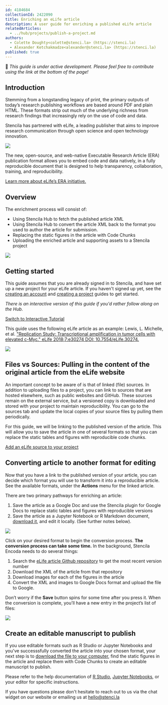```yaml
---
id: 4184684
collectionId: 2422090
title: Enriching an eLife article
description: A user guide for enriching a published eLife article
relatedArticles:
  - ../hub/projects/publish-a-project.md
authors:
  - Colette Doughty<colette@stenci.la> (https://stenci.la)
  - Alexander Ketchakmadze<alexander@stenci.la> (https://stenci.la)
published: true
---
```


👋 _This guide is under active development. Please feel free to contribute using the link at the bottom of the page!_

## Introduction

Stemming from a longstanding legacy of print, the primary outputs of today’s research publishing workflows are based
around PDF and plain HTML. These formats strip out much of the underlying richness from research findings that
increasingly rely on the use of code and data.

Stencila has partnered with eLife, a leading publisher that aims to improve research communication through open science
and open technology innovation.

![](https://elifesciences.org/assets/patterns/img/patterns/organisms/elife-logo-xs@1x.24c98c55.png)

The new, open-source, and web-native Executable Research Article (ERA) publication format allows you to embed code and
data natively, in a fully reproducible document that is designed to help transparency, collaboration, training, and
reproducibility.

[Learn more about eLife’s ERA initiative.](https://elifesciences.org/)

## Overview

The enrichment process will consist of:

- Using Stencila Hub to fetch the published article XML
- Using Stencila Hub to convert the article XML back to the format you used to author the article for submission.
- Replacing the static figures in the article with Code Chunks
- Uploading the enriched article and supporting assets to a Stencila project

[![](https://i.imgur.com/i9EbbmA.png)](https://i.imgur.com/i9EbbmA.png)

## Getting started

This guide assumes that you are already signed in to Stencila, and have set up a new project for your eLife article. If
you haven't signed up yet, see the [creating an account](../hub/getting-started.md) and [creating a project](../hub/projects/create-a-project.md) guides to get started.

_There is an interactive version of this guide if you'd rather follow along on the Hub._

[Switch to Interactive Tutorial](https://hub.stenci.la/projects/?userflow=fede9de4-9bd4-4521-9c8e-6c15345cc157)

This guide uses the following eLife article as an example: Lewis, L. Michelle, et al. ["Replication Study:
Transcriptional amplification in tumor cells with elevated c-Myc." eLife 2018;7:e30274 DOI:
10.7554/eLife.30274.](https://elifesciences.org/articles/30274)

![](https://i.imgur.com/pqexnWj.png)

## Files vs Sources: Pulling in the content of the original article from the eLife website

An important concept to be aware of is that of linked (file) sources.
In addition to uploading files to a project, you can link to sources that are hosted elsewhere, such as public websites and GitHub.
These sources remain on the external service, but a versioned copy is downloaded and stored with your project to maintain reproducibility.
You can go to the sources tab and update the local copies of your source files by pulling them periodically.

For this guide, we will be linking to the published version of the article. This will allow you to save the article in
one of several formats so that you can replace the static tables and figures with reproducible code chunks.

[Add an eLife source to your project](../hub/sources/elife.md)

## Converting article to another format for editing

Now that you have a link to the published version of your article, you can decide which format you will use to transform
it into a reproducible article. See the available formats, under the **Actions** menu for the linked article.

There are two primary pathways for enriching an article:

1. Save the article as a Google Doc and use the Stencila plugin for Google Docs to replace static tables and figures with reproducible versions
2. Save the article as a Jupyter Notebook or R Markdown document, [download it](../hub/projects/publish-a-project.md), and edit it locally. (See further notes below).

![](https://i.imgur.com/Kq0iDix.png)

Click on your desired format to begin the conversion process.
**The conversion process can take some time.** In the background, Stencila Encoda needs to do several things:

1. Search the [eLife article Github repository](https://github.com/elifesciences/elife-article-xml) to get the most recent version number
2. Download the XML of the article from that repository
3. Download images for each of the figures in the article
4. Convert the XML and images to Google Docs format and upload the file to Google.

Don’t worry if the **Save** button spins for some time after you press it. When the conversion is complete, you’ll have
a new entry in the project’s list of files:

![](https://i.imgur.com/y8pmshl.png)

## Create an editable manuscript to publish

If you use editable formats such as R Studio or Jupyter Notebooks and you've successsfully converted the article into your chosen format, your next step is to [download the file to your computer](../hub/projects/publish-a-project.md), find the static figures in the article and replace them with Code Chunks to create an editable manuscript to publish.

Please refer to the help documentation of [R Studio](https://bookdown.org/yihui/rmarkdown/r-code.html), [Jupyter
Notebooks](https://jupyter-notebook.readthedocs.io/en/stable/notebook.html), or your editor for specific instructions.

If you have questions please don't hesitate to reach out to us via the chat widget on our website or emailing us at hello@stenci.la

